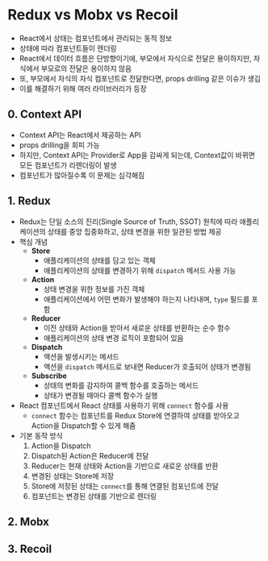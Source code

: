 # Redux vs Mobx vs Recoil
- React에서 상태는 컴포넌트에서 관리되는 동적 정보
- 상태에 따라 컴포넌트들이 렌더링
- React에서 데이터 흐름은 단방향이기에, 부모에서 자식으로 전달은 용이하지만, 자식에서 부모로의 전달은 용이하지 않음
- 또, 부모에서 자식의 자식 컴포넌트로 전달한다면, props drilling 같은 이슈가 생김
- 이를 해결하기 위해 여러 라이브러리가 등장

## 0. Context API
- Context API는 React에서 제공하는 API
- props drilling을 회피 가능
- 하지만, Context API는 Provider로 App을 감싸게 되는데, Context값이 바뀌면 모든 컴포넌트가 리렌더링이 발생
- 컴포넌트가 많아질수록 이 문제는 심각해짐

## 1. Redux
- Redux는 단일 소스의 진리(Single Source of Truth, SSOT) 원칙에 따라 애플리케이션의 상태를 중앙 집중화하고, 상태 변경을 위한 일관된 방법 제공
- 핵심 개념
  - **Store**
    - 애플리케이션의 상태를 담고 있는 객체
    - 애플리케이션의 상태를 변경하기 위해 `dispatch` 메서드 사용 가능
  - **Action**
    - 상태 변경을 위한 정보를 가진 객체
    - 애플리케이션에서 어떤 변화가 발생해야 하는지 나타내며, `type` 필드를 포함
  - **Reducer**
    - 이전 상태와 Action을 받아서 새로운 상태를 반환하는 순수 함수
    - 애플리케이션의 상태 변경 로직이 포함되어 있음
  - **Dispatch**
    - 액션을 발생시키는 메서드
    - 액션을 `dispatch` 메서드로 보내면 Reducer가 호출되어 상태가 변경됨
  - **Subscribe**
    - 상태의 변화를 감지하여 콜백 함수를 호출하는 메서드
    - 상태가 변경될 때마다 콜백 함수가 실행
- React 컴포넌트에서 React 상태를 사용하기 위해 `connect` 함수를 사용
  - `connect` 함수는 컴포넌트를 Redux Store에 연결하여 상태를 받아오고 Action을 Dispatch할 수 있게 해줌
- 기본 동작 방식
  1. Action을 Dispatch
  2. Dispatch된 Action은 Reducer에 전달
  3. Reducer는 현재 상태와 Action을 기반으로 새로운 상태를 반환
  4. 변경된 상태는 Store에 저장
  5. Store에 저장된 상태는 `connect`를 통해 연결된 컴포넌트에 전달
  6. 컴포넌트는 변경된 상태를 기반으로 렌더링

## 2. Mobx
## 3. Recoil